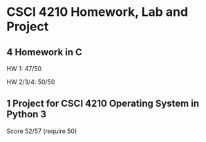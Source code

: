 # CSCI 4210 Homework, Lab and Project

## 4 Homework in C

HW 1: 47/50

HW 2/3/4: 50/50

## 1 Project for CSCI 4210 Operating System in Python 3

Score 52/57 (require 50)
